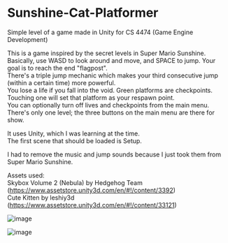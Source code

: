 # Sunshine-Cat-Platformer
Simple level of a game made in Unity for CS 4474 (Game Engine Development)

This is a game inspired by the secret levels in Super Mario Sunshine. 
Basically, use WASD to look around and move, and SPACE to jump. Your goal is to reach the end "flagpost".  
There's a triple jump mechanic which makes your third consecutive jump (within a certain time) more powerful.  
You lose a life if you fall into the void. Green platforms are checkpoints. Touching one will set that platform as your respawn point.  
You can optionally turn off lives and checkpoints from the main menu.  
There's only one level; the three buttons on the main menu are there for show.  

It uses Unity, which I was learning at the time.  
The first scene that should be loaded is Setup.  

I had to remove the music and jump sounds because I just took them from Super Mario Sunshine.

Assets used:  
Skybox Volume 2 (Nebula) by Hedgehog Team (https://www.assetstore.unity3d.com/en/#!/content/3392)  
Cute Kitten by leshiy3d (https://www.assetstore.unity3d.com/en/#!/content/33121)


![image](https://cloud.githubusercontent.com/assets/4733098/21837821/8f79f3a6-d79c-11e6-979f-da3f351151ed.png)

![image](https://cloud.githubusercontent.com/assets/4733098/21837810/83e81df6-d79c-11e6-97a5-fbd9575c7839.png)
